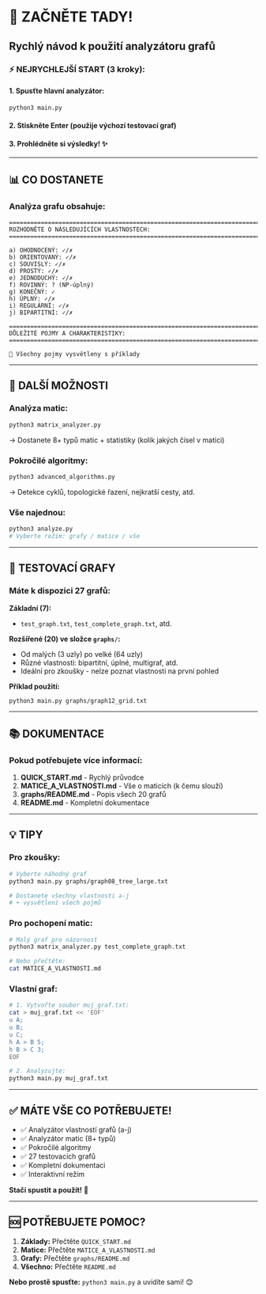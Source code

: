 # 🚀 ZAČNĚTE TADY!

## Rychlý návod k použití analyzátoru grafů

### ⚡ NEJRYCHLEJŠÍ START (3 kroky):

#### 1. Spusťte hlavní analyzátor:
```bash
python3 main.py
```

#### 2. Stiskněte Enter (použije výchozí testovací graf)

#### 3. Prohlédněte si výsledky! ✨

---

## 📊 CO DOSTANETE

### Analýza grafu obsahuje:

```
================================================================================
ROZHODNĚTE O NÁSLEDUJÍCÍCH VLASTNOSTECH:
================================================================================

a) OHODNOCENÝ: ✓/✗
b) ORIENTOVANÝ: ✓/✗
c) SOUVISLÝ: ✓/✗
d) PROSTÝ: ✓/✗
e) JEDNODUCHÝ: ✓/✗
f) ROVINNÝ: ? (NP-úplný)
g) KONEČNÝ: ✓
h) ÚPLNÝ: ✓/✗
i) REGULÁRNÍ: ✓/✗
j) BIPARTITNÍ: ✓/✗

================================================================================
DŮLEŽITÉ POJMY A CHARAKTERISTIKY:
================================================================================

🔹 Všechny pojmy vysvětleny s příklady
```

---

## 🎯 DALŠÍ MOŽNOSTI

### Analýza matic:
```bash
python3 matrix_analyzer.py
```
→ Dostanete 8+ typů matic + statistiky (kolik jakých čísel v matici)

### Pokročilé algoritmy:
```bash
python3 advanced_algorithms.py
```
→ Detekce cyklů, topologické řazení, nejkratší cesty, atd.

### Vše najednou:
```bash
python3 analyze.py
# Vyberte režim: grafy / matice / vše
```

---

## 📁 TESTOVACÍ GRAFY

### Máte k dispozici 27 grafů:

**Základní (7):**
- `test_graph.txt`, `test_complete_graph.txt`, atd.

**Rozšířené (20) ve složce `graphs/`:**
- Od malých (3 uzly) po velké (64 uzly)
- Různé vlastnosti: bipartitní, úplné, multigraf, atd.
- Ideální pro zkoušky - nelze poznat vlastnosti na první pohled

**Příklad použití:**
```bash
python3 main.py graphs/graph12_grid.txt
```

---

## 📚 DOKUMENTACE

### Pokud potřebujete více informací:

1. **QUICK_START.md** - Rychlý průvodce
2. **MATICE_A_VLASTNOSTI.md** - Vše o maticích (k čemu slouží)
3. **graphs/README.md** - Popis všech 20 grafů
4. **README.md** - Kompletní dokumentace

---

## 💡 TIPY

### Pro zkoušky:
```bash
# Vyberte náhodný graf
python3 main.py graphs/graph08_tree_large.txt

# Dostanete všechny vlastnosti a-j
# + vysvětlení všech pojmů
```

### Pro pochopení matic:
```bash
# Malý graf pro názornost
python3 matrix_analyzer.py test_complete_graph.txt

# Nebo přečtěte:
cat MATICE_A_VLASTNOSTI.md
```

### Vlastní graf:
```bash
# 1. Vytvořte soubor muj_graf.txt:
cat > muj_graf.txt << 'EOF'
u A;
u B;
u C;
h A > B 5;
h B > C 3;
EOF

# 2. Analyzujte:
python3 main.py muj_graf.txt
```

---

## ✅ MÁTE VŠE CO POTŘEBUJETE!

- ✅ Analyzátor vlastností grafů (a-j)
- ✅ Analyzátor matic (8+ typů)
- ✅ Pokročilé algoritmy
- ✅ 27 testovacích grafů
- ✅ Kompletní dokumentaci
- ✅ Interaktivní režim

**Stačí spustit a použít!** 🎉

---

## 🆘 POTŘEBUJETE POMOC?

1. **Základy:** Přečtěte `QUICK_START.md`
2. **Matice:** Přečtěte `MATICE_A_VLASTNOSTI.md`
3. **Grafy:** Přečtěte `graphs/README.md`
4. **Všechno:** Přečtěte `README.md`

**Nebo prostě spusťte:** `python3 main.py` a uvidíte sami! 😊

